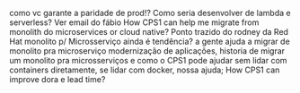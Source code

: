 
como vc garante a paridade de prod!?
Como seria desenvolver de lambda e serverless?
Ver email do fábio
How CPS1 can help me migrate from monolith do microservices or cloud native?
Ponto trazido do rodney da Red Hat
monolito p/ Microsserviço ainda é tendência?
a gente ajuda a migrar de monolito pra microserviço
modernização de aplicações,
historia de migrar um monolito pra microsserviços e como o CPS1 pode ajudar
sem lidar com containers diretamente, se lidar com docker, nossa ajuda;
How CPS1 can improve dora e lead time?
